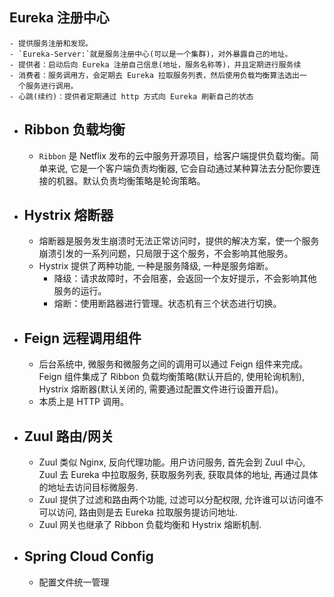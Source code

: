 ## Eureka 注册中心
	- 提供服务注册和发现。
	- `Eureka-Server:`就是服务注册中心(可以是一个集群)，对外暴露自己的地址。
	- 提供者：启动后向 Eureka 注册自己信息(地址，服务名称等)，并且定期进行服务续
	- 消费者：服务调用方，会定期去 Eureka 拉取服务列表，然后使用负载均衡算法选出一
	  个服务进行调用。
	- 心跳(续约)：提供者定期通过 http 方式向 Eureka 刷新自己的状态
- ## Ribbon 负载均衡
	- `Ribbon` 是 Netflix 发布的云中服务开源项目，给客户端提供负载均衡。简单来说, 它是一个客户端负责均衡器, 它会自动通过某种算法去分配你要连接的机器。默认负责均衡策略是轮询策略。
- ## Hystrix 熔断器
	- 熔断器是服务发生崩溃时无法正常访问时，提供的解决方案，使一个服务崩溃引发的一系列问题，只局限于这个服务，不会影响其他服务。
	- Hystrix 提供了两种功能, 一种是服务降级, 一种是服务熔断。
		- 降级：请求故障时，不会阻塞，会返回一个友好提示，不会影响其他服务的运行。
		- 熔断：使用断路器进行管理。状态机有三个状态进行切换。
- ## Feign 远程调用组件
	- 后台系统中, 微服务和微服务之间的调用可以通过 Feign 组件来完成。Feign 组件集成了 Ribbon 负载均衡策略(默认开启的, 使用轮询机制), Hystrix 熔断器(默认关闭的, 需要通过配置文件进行设置开启)。
	- 本质上是 HTTP 调用。
- ## Zuul 路由/网关
	- Zuul 类似 Nginx, 反向代理功能。用户访问服务, 首先会到 Zuul 中心, Zuul 去 Eureka 中拉取服务, 获取服务列表, 获取具体的地址, 再通过具体的地址去访问目标微服务.
	- Zuul 提供了过滤和路由两个功能, 过滤可以分配权限, 允许谁可以访问谁不可以访问, 路由则是去 Eureka 拉取服务提访问地址.
	- Zuul 网关也继承了 Ribbon 负载均衡和 Hystrix 熔断机制.
- ## Spring Cloud Config
	- 配置文件统一管理